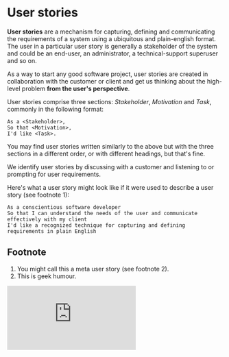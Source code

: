 # User stories

**User stories** are a mechanism for capturing, defining and communicating the requirements of a system using a ubiquitous and plain-english format.  The user in a particular user story is generally a stakeholder of the system and could be an end-user, an administrator, a technical-support superuser and so on.

As a way to start any good software project, user stories are created in collaboration with the customer or client and get us thinking about the high-level problem **from the user's perspective**.

User stories comprise three sections: *Stakeholder*, *Motivation* and *Task*, commonly in the following format:

```
As a <Stakeholder>,
So that <Motivation>,
I'd like <Task>.
```

You may find user stories written similarly to the above but with the three sections in a different order, or with different headings, but that's fine.

We identify user stories by discussing with a customer and listening to or prompting for user requirements.

Here's what a user story might look like if it were used to describe a user story (see footnote 1):
```
As a conscientious software developer
So that I can understand the needs of the user and communicate effectively with my client
I'd like a recognized technique for capturing and defining requirements in plain English
```

## Footnote
1. You might call this a meta user story (see footnote 2).
2. This is geek humour.


![Tracking pixel](https://githubanalytics.herokuapp.com/course/pills/user_stories.md)
